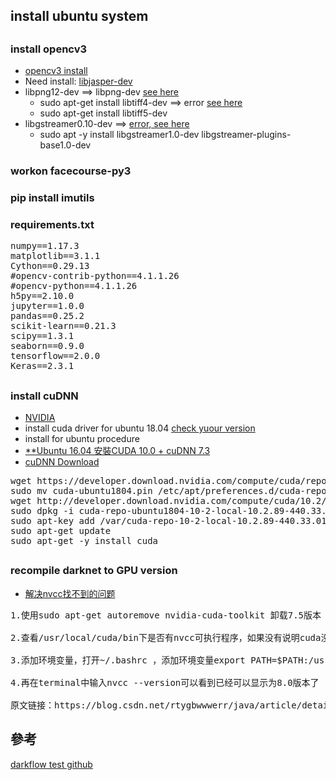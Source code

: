 ## install ubuntu system
## 
### install opencv3
* [opencv3 install](https://www.learnopencv.com/install-opencv3-on-ubuntu/)
* Need install: [libjasper-dev](https://blog.csdn.net/CAU_Ayao/article/details/83990246)
* libpng12-dev ==> libpng-dev [see here](https://askubuntu.com/questions/991706/e-package-libpng12-dev-has-no-installation-candidate)
    * sudo apt-get install libtiff4-dev ==> error [see here](https://hant-kb.kutu66.com/others/post_12889923)
    *  sudo apt-get install libtiff5-dev
* libgstreamer0.10-dev ==> [error, see here](https://mlog.club/article/2282932)
    * sudo apt -y install libgstreamer1.0-dev libgstreamer-plugins-base1.0-dev
### workon facecourse-py3
### pip install imutils
### requirements.txt
<pre>
numpy==1.17.3
matplotlib==3.1.1
Cython==0.29.13
#opencv-contrib-python==4.1.1.26
#opencv-python==4.1.1.26
h5py==2.10.0
jupyter==1.0.0
pandas==0.25.2
scikit-learn==0.21.3
scipy==1.3.1
seaborn==0.9.0
tensorflow==2.0.0
Keras==2.3.1
</pre>
##
### install cuDNN
* [NVIDIA](https://developer.nvidia.com/cuda-downloads)
* install cuda driver for ubuntu 18.04 [check yuour version](https://blog.csdn.net/ZJU_QZH/article/details/85062258)
* install for ubuntu procedure
* [**Ubuntu 16.04 安裝CUDA 10.0 + cuDNN 7.3](https://medium.com/@zihansyu/ubuntu-16-04-%E5%AE%89%E8%A3%9Dcuda-10-0-cudnn-7-3-8254cb642e70)
* [cuDNN Download](https://developer.nvidia.com/rdp/cudnn-download)
<pre>
wget https://developer.download.nvidia.com/compute/cuda/repos/ubuntu1804/x86_64/cuda-ubuntu1804.pin
sudo mv cuda-ubuntu1804.pin /etc/apt/preferences.d/cuda-repository-pin-600
wget http://developer.download.nvidia.com/compute/cuda/10.2/Prod/local_installers/cuda-repo-ubuntu1804-10-2-local-10.2.89-440.33.01_1.0-1_amd64.deb
sudo dpkg -i cuda-repo-ubuntu1804-10-2-local-10.2.89-440.33.01_1.0-1_amd64.deb
sudo apt-key add /var/cuda-repo-10-2-local-10.2.89-440.33.01/7fa2af80.pub
sudo apt-get update
sudo apt-get -y install cuda
</pre>
##
### recompile darknet to GPU version
* [解决nvcc找不到的问题](https://blog.csdn.net/rtygbwwwerr/article/details/73656876)
<pre>
1.使用sudo apt-get autoremove nvidia-cuda-toolkit 卸载7.5版本

2.查看/usr/local/cuda/bin下是否有nvcc可执行程序，如果没有说明cuda没有正常安装，需要重新安装，如果有，进入下一步

3.添加环境变量，打开~/.bashrc ，添加环境变量export PATH=$PATH:/usr/local/cuda/bin

4.再在terminal中输入nvcc --version可以看到已经可以显示为8.0版本了

原文链接：https://blog.csdn.net/rtygbwwwerr/java/article/details/73656876
</pre>
## 參考
[darkflow test github](https://github.com/inhail/darkflow)
         
